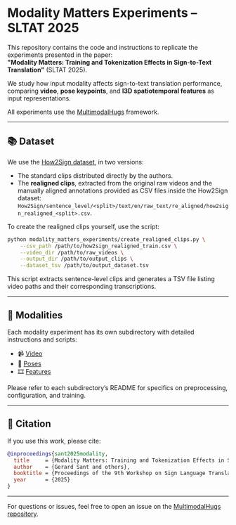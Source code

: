 # Modality Matters Experiments – SLTAT 2025

This repository contains the code and instructions to replicate the experiments presented in the paper:  
**"Modality Matters: Training and Tokenization Effects in Sign-to-Text Translation"** (SLTAT 2025).

We study how input modality affects sign-to-text translation performance, comparing **video**, **pose keypoints**, and **I3D spatiotemporal features** as input representations.

All experiments use the [MultimodalHugs](https://github.com/GerardSoleCa/multimodalhugs) framework.

---

## 📚 Dataset

We use the [How2Sign dataset](https://how2sign.github.io/#download), in two versions:
- The standard clips distributed directly by the authors.
- The **realigned clips**, extracted from the original raw videos and the manually aligned annotations provided as CSV files inside the How2Sign dataset:  
  `How2Sign/sentence_level/<split>/text/en/raw_text/re_aligned/how2sign_realigned_<split>.csv`.

To create the realigned clips yourself, use the script:  
```bash
python modality_matters_experiments/create_realigned_clips.py \
    --csv_path /path/to/how2sign_realigned_train.csv \
    --video_dir /path/to/raw_videos \
    --output_dir /path/to/output_clips \
    --dataset_tsv /path/to/output_dataset.tsv
```

This script extracts sentence-level clips and generates a TSV file listing video paths and their corresponding transcriptions.

---

## 📂 Modalities

Each modality experiment has its own subdirectory with detailed instructions and scripts:

- 📹 [Video](modality_matters_experiments/video_h2s/README.md)  
- 🕺 [Poses](modality_matters_experiments/poses_h2s/README.md)  
- 🎞️ [Features](modality_matters_experiments/features_h2s/README.md)

Please refer to each subdirectory’s README for specifics on preprocessing, configuration, and training.

---

## 📄 Citation

If you use this work, please cite:

```bibtex
@inproceedings{sant2025modality,
  title     = {Modality Matters: Training and Tokenization Effects in Sign-to-Text Translation},
  author    = {Gerard Sant and others},
  booktitle = {Proceedings of the 9th Workshop on Sign Language Translation and Avatar Technologies (SLTAT)},
  year      = {2025}
}
```

---

For questions or issues, feel free to open an issue on the [MultimodalHugs repository](https://github.com/GerardSoleCa/multimodalhugs).